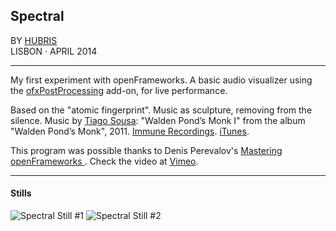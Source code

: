 ## Spectral

BY [HUBRIS](http://cargocollective.com/hubris "See more of Hubris ->")  
LISBON · APRIL 2014 

--- 
  

My first experiment with openFrameworks. A basic audio visualizer using the [ofxPostProcessing](http://www.neilmendoza.com/ofxpostprocessing/) add-on, for live performance.  

Based on the "atomic fingerprint". Music as sculpture, removing from the silence. Music by [Tiago Sousa](http://tiagosousa.org): "Walden Pond’s Monk I" from the album "Walden Pond’s Monk", 2011. [Immune Recordings](http://immunerecordings.net/catalog/walden-ponds-monk/). [iTunes](http://itunes.apple.com/br/album/walden-ponds-monk/id441421450).  

This program was possible thanks to Denis Perevalov's [Mastering openFrameworks ](http://masteringof.wordpress.com). Check the video at [Vimeo](https://vimeo.com/93052927).  

---


#### Stills
![Spectral Still #1](https://farm6.staticflickr.com/5571/14523367888_188be8ac22_o.png)
![Spectral Still #2](https://farm3.staticflickr.com/2928/14523359829_2a3f40a49b_o.png)
